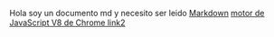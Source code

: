 Hola soy un documento md y necesito ser leido
[Markdown](https://es.wikipedia.org/wiki/Markdown)
[motor de JavaScript V8 de Chrome link2](https://developers.google.com/v/)